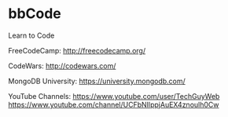 # bbCode
Learn to Code


FreeCodeCamp:
http://freecodecamp.org/

CodeWars:
http://codewars.com/

MongoDB University:
https://university.mongodb.com/

YouTube Channels: 
https://www.youtube.com/user/TechGuyWeb
https://www.youtube.com/channel/UCFbNIlppjAuEX4znoulh0Cw
